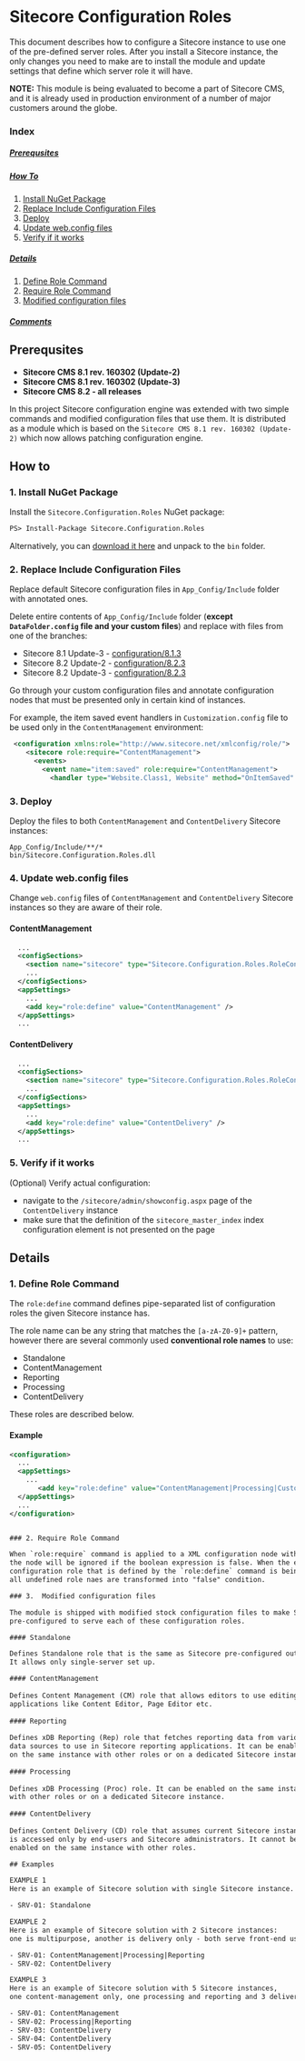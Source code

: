 # Sitecore Configuration Roles

This document describes how to configure a Sitecore instance to use one of the pre-defined server roles. After you install a Sitecore instance, the only changes you need to make are to install the module and update settings that define which server role it will have.

**NOTE:** This module is being evaluated to become a part of Sitecore CMS, and it is already used in production environment of a number of major customers around the globe.

### Index

##### [Prerequsites](#prerequsites)  

##### [How To](#how-to)  
1. [Install NuGet Package](#1-install-nuget-package)  
2. [Replace Include Configuration Files](#2-replace-include-configuration-files)  
3. [Deploy](#3-deploy)  
4. [Update web.config files](#4-update-webconfig-files)  
5. [Verify if it works](#5-verify-if-it-works)  

##### [Details](#details)  
1. [Define Role Command](#1--define-role-command)  
2. [Require Role Command](#2--require-role-command)  
3. [Modified configuration files](#3--modified-configuration-files)  

##### [Comments](#comments)

## Prerequsites

* **Sitecore CMS 8.1 rev. 160302 (Update-2)**
* **Sitecore CMS 8.1 rev. 160302 (Update-3)**
* **Sitecore CMS 8.2 - all releases**

In this project Sitecore configuration engine was extended with two simple commands
and modified configuration files that use them. It is distributed as a module which
is based on the `Sitecore CMS 8.1 rev. 160302 (Update-2)` which now allows patching 
configuration engine.

## How to

### 1. Install NuGet Package

Install the `Sitecore.Configuration.Roles` NuGet package:
```ps
PS> Install-Package Sitecore.Configuration.Roles
```
Alternatively, you can [download it here](https://github.com/Sitecore/Sitecore-Configuration-Roles/releases) and unpack to the `bin` folder.

### 2. Replace Include Configuration Files

Replace default Sitecore configuration files in `App_Config/Include` folder with annotated ones. 

Delete entire contents of `App_Config/Include` folder (**except `DataFolder.config` file and your custom files**) and replace with files from one of the branches:
* Sitecore 8.1 Update-3 - [configuration/8.1.3](https://github.com/Sitecore/Sitecore-Configuration-Roles/tree/configuration/8.1.3)
* Sitecore 8.2 Update-2 - [configuration/8.2.3](https://github.com/Sitecore/Sitecore-Configuration-Roles/tree/configuration/8.2.2)
* Sitecore 8.2 Update-3 - [configuration/8.2.3](https://github.com/Sitecore/Sitecore-Configuration-Roles/tree/configuration/8.2.3)

Go through your custom configuration files and annotate configuration nodes that must be presented only in certain kind of instances. 

For example, the item saved event handlers in `Customization.config` file to be used only in the `ContentManagement` environment:

```xml
 <configuration xmlns:role="http://www.sitecore.net/xmlconfig/role/">
    <sitecore role:require="ContentManagement">
      <events>
        <event name="item:saved" role:require="ContentManagement">
          <handler type="Website.Class1, Website" method="OnItemSaved" />
```

### 3. Deploy

Deploy the files to both `ContentManagement` and `ContentDelivery` Sitecore instances:
```
App_Config/Include/**/*
bin/Sitecore.Configuration.Roles.dll
```

### 4. Update web.config files

Change `web.config` files of `ContentManagement` and `ContentDelivery` Sitecore instances so they are aware of their role. 

#### ContentManagement

```xml
  ...
  <configSections>
    <section name="sitecore" type="Sitecore.Configuration.Roles.RoleConfigReader, Sitecore.Configuration.Roles" />
    ...
  </configSections>
  <appSettings>
    ...
    <add key="role:define" value="ContentManagement" />
  </appSettings>
  ...
```

#### ContentDelivery

```xml
  ...
  <configSections>
    <section name="sitecore" type="Sitecore.Configuration.Roles.RoleConfigReader, Sitecore.Configuration.Roles" />
    ...
  </configSections>
  <appSettings>
    ...
    <add key="role:define" value="ContentDelivery" />
  </appSettings>
  ...
```

### 5. Verify if it works

(Optional) Verify actual configuration: 
* navigate to the `/sitecore/admin/showconfig.aspx` page of the `ContentDelivery` instance
* make sure that the definition of the `sitecore_master_index` index configuration element is not presented on the page

## Details

### 1.  Define Role Command

The `role:define` command defines pipe-separated list of configuration roles the given Sitecore instance has.    

The role name can be any string that matches the `[a-zA-Z0-9]+` pattern, however 
there are several commonly used **conventional role names** to use:

* Standalone
* ContentManagement
* Reporting
* Processing
* ContentDelivery

These roles are described below.       

#### Example

```xml
<configuration>
  ...
  <appSettings>
    ...
	   <add key="role:define" value="ContentManagement|Processing|CustomFeature1" />
  </appSettings>
  ...
</configuration>


### 2. Require Role Command

When `role:require` command is applied to a XML configuration node within Sitecore include config file
the node will be ignored if the boolean expression is false. When the expression is evaluated, every 
configuration role that is defined by the `role:define` command is being transformed into "true" and 
all undefined role naes are transformed into "false" condition.

### 3.  Modified configuration files

The module is shipped with modified stock configuration files to make Sitecore
pre-configured to serve each of these configuration roles. 

#### Standalone

Defines Standalone role that is the same as Sitecore pre-configured out of box. 
It allows only single-server set up.

#### ContentManagement 
  
Defines Content Management (CM) role that allows editors to use editing
applications like Content Editor, Page Editor etc.
  
#### Reporting
  
Defines xDB Reporting (Rep) role that fetches reporting data from various 
data sources to use in Sitecore reporting applications. It can be enabled
on the same instance with other roles or on a dedicated Sitecore instance.
  
#### Processing
  
Defines xDB Processing (Proc) role. It can be enabled on the same instance 
with other roles or on a dedicated Sitecore instance.
  
#### ContentDelivery
  
Defines Content Delivery (CD) role that assumes current Sitecore instance
is accessed only by end-users and Sitecore administrators. It cannot be 
enabled on the same instance with other roles. 

## Examples

EXAMPLE 1
Here is an example of Sitecore solution with single Sitecore instance.

- SRV-01: Standalone

EXAMPLE 2
Here is an example of Sitecore solution with 2 Sitecore instances: 
one is multipurpose, another is delivery only - both serve front-end users.

- SRV-01: ContentManagement|Processing|Reporting
- SRV-02: ContentDelivery

EXAMPLE 3
Here is an example of Sitecore solution with 5 Sitecore instances,
one content-management only, one processing and reporting and 3 delivery.

- SRV-01: ContentManagement
- SRV-02: Processing|Reporting
- SRV-03: ContentDelivery
- SRV-04: ContentDelivery
- SRV-05: ContentDelivery
